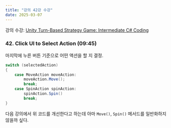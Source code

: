 ```yaml
---
title: "강의 42강 수강"
date: 2025-03-07
---
```


강의 수강: [Unity Turn-Based Strategy Game: Intermediate C# Coding](https://www.udemy.com/course/unity-turn-based-strategy/)

### 42. Click UI to Select Action (09:45)

마지막에 누른 버튼 기준으로 어떤 액션을 할 지 결정.

```c#
switch (selectedAction)
{
    case MoveAction moveAction:
        moveAction.Move();
        break;
    case SpinAction spinAction:
        spinAction.Spin()
        break;
}
```

다음 강의에서 위 코드를 개선한다고 하는데 아마 `Move()`, `Spin()` 메서드를 일반화하지 않을까 싶다.
